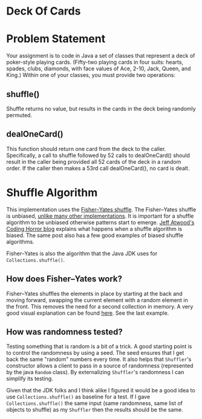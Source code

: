 # Deck Of Cards

# Problem Statement
Your assignment is to code in Java a set of classes that represent a deck of poker-style playing cards. (Fifty-two
playing cards in four suits: hearts, spades, clubs, diamonds, with face values of Ace, 2-10, Jack, Queen, and King.)
Within one of your classes, you must provide two operations:

## shuffle()
Shuffle returns no value, but results in the cards in the deck being randomly permuted.

## dealOneCard()
This function should return one card from the deck to the caller. Specifically, a call to shuffle followed by 52 calls
to dealOneCard() should result in the caller being provided all 52 cards of the deck in a random order. If the caller
then makes a 53rd call dealOneCard(), no card is dealt.

# Shuffle Algorithm
This implementation uses the [Fisher–Yates shuffle](http://en.wikipedia.org/wiki/Fisher%E2%80%93Yates_shuffle).
The Fisher–Yates shuffle is unbiased, [unlike many other implementations](http://bost.ocks.org/mike/shuffle/compare.html).
It is important for a shuffle algorithm to be unbiased otherwise patterns start to emerge.
[Jeff Atwood's Coding Horror blog](http://www.codinghorror.com/blog/2007/12/shuffling.html) explains what happens when a
shuffle algorithm is biased. The same post also has a few good examples of biased shuffle algorithms.

Fisher–Yates is also the algorithm that the Java JDK uses for `Collections.shuffle()`.

## How does Fisher–Yates work?
Fisher–Yates shuffles the elements in place by starting at the back and moving forward,
swapping the current element with a random element in the front. This removes the need for a second collection in
memory. A very good visual explanation can be found [here](http://bost.ocks.org/mike/shuffle/). See the last example.

## How was randomness tested?
Testing something that is random is a bit of a trick. A good starting point is to control the randomness by using a seed.
The seed ensures that I get back the same "random" numbers every time. It also helps that `Shuffler`'s constructor
allows a client to pass in a source of randomness (represented by the java `Random` class). By externalizing `Shuffler`'s
randomness I can simplify its testing.

Given that the JDK folks and I think alike I figured it would be a good idea to use `Collections.shuffle()` as baseline
for a test. If I gave `Collections.shuffle()` the same input (same randomness, same list of objects to shuffle) as my
`Shuffler` then the results should be the same.